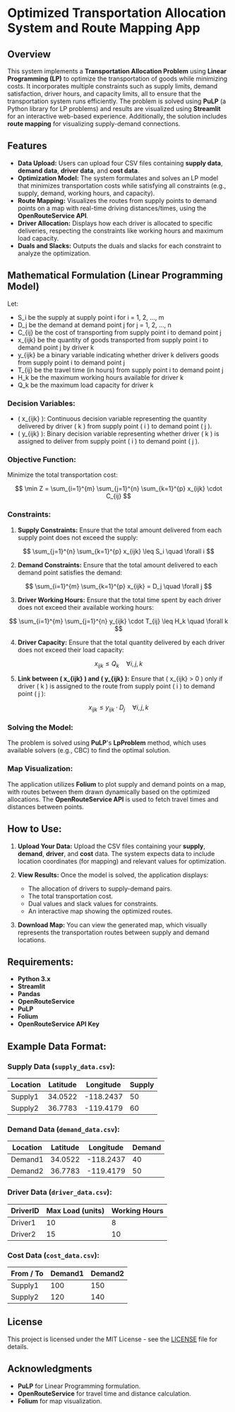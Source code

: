 # Optimized Transportation Allocation System and Route Mapping App

## Overview

This system implements a **Transportation Allocation Problem** using **Linear Programming (LP)** to optimize the transportation of goods while minimizing costs. It incorporates multiple constraints such as supply limits, demand satisfaction, driver hours, and capacity limits, all to ensure that the transportation system runs efficiently. The problem is solved using **PuLP** (a Python library for LP problems) and results are visualized using **Streamlit** for an interactive web-based experience. Additionally, the solution includes **route mapping** for visualizing supply-demand connections.

## Features
- **Data Upload:** Users can upload four CSV files containing **supply data**, **demand data**, **driver data**, and **cost data**.
- **Optimization Model:** The system formulates and solves an LP model that minimizes transportation costs while satisfying all constraints (e.g., supply, demand, working hours, and capacity).
- **Route Mapping:** Visualizes the routes from supply points to demand points on a map with real-time driving distances/times, using the **OpenRouteService API**.
- **Driver Allocation:** Displays how each driver is allocated to specific deliveries, respecting the constraints like working hours and maximum load capacity.
- **Duals and Slacks:** Outputs the duals and slacks for each constraint to analyze the optimization.

## Mathematical Formulation (Linear Programming Model)

Let:

- S_i be the supply at supply point i for i = 1, 2, ..., m
- D_j be the demand at demand point j for j = 1, 2, ..., n
- C_{ij} be the cost of transporting from supply point i to demand point j
- x_{ijk} be the quantity of goods transported from supply point i to demand point j by driver k
- y_{ijk} be a binary variable indicating whether driver k delivers goods from supply point i to demand point j
- T_{ij} be the travel time (in hours) from supply point i to demand point j
- H_k be the maximum working hours available for driver k
- Q_k be the maximum load capacity for driver k

### Decision Variables:
- \( x_{ijk} \): Continuous decision variable representing the quantity delivered by driver \( k \) from supply point \( i \) to demand point \( j \).
- \( y_{ijk} \): Binary decision variable representing whether driver \( k \) is assigned to deliver from supply point \( i \) to demand point \( j \).

### Objective Function:
Minimize the total transportation cost:

$$
\min Z = \sum_{i=1}^{m} \sum_{j=1}^{n} \sum_{k=1}^{p} x_{ijk} \cdot C_{ij}
$$

### Constraints:

1. **Supply Constraints:**
   Ensure that the total amount delivered from each supply point does not exceed the supply:

$$
\sum_{j=1}^{n} \sum_{k=1}^{p} x_{ijk} \leq S_i \quad \forall i
$$

2. **Demand Constraints:**
   Ensure that the total amount delivered to each demand point satisfies the demand:

$$
\sum_{i=1}^{m} \sum_{k=1}^{p} x_{ijk} = D_j \quad \forall j
$$

3. **Driver Working Hours:**
   Ensure that the total time spent by each driver does not exceed their available working hours:

$$
\sum_{i=1}^{m} \sum_{j=1}^{n} y_{ijk} \cdot T_{ij} \leq H_k \quad \forall k
$$

4. **Driver Capacity:**
   Ensure that the total quantity delivered by each driver does not exceed their load capacity:

$$
x_{ijk} \leq Q_k \quad \forall i, j, k
$$

5. **Link between \( x_{ijk} \) and \( y_{ijk} \):**
   Ensure that \( x_{ijk} > 0 \) only if driver \( k \) is assigned to the route from supply point \( i \) to demand point \( j \):

$$
x_{ijk} \leq y_{ijk} \cdot D_j \quad \forall i, j, k
$$

### Solving the Model:
The problem is solved using **PuLP**'s **LpProblem** method, which uses available solvers (e.g., CBC) to find the optimal solution.

### Map Visualization:
The application utilizes **Folium** to plot supply and demand points on a map, with routes between them drawn dynamically based on the optimized allocations. The **OpenRouteService API** is used to fetch travel times and distances between points.

## How to Use:

1. **Upload Your Data:** Upload the CSV files containing your **supply**, **demand**, **driver**, and **cost** data. The system expects data to include location coordinates (for mapping) and relevant values for optimization.
   
2. **View Results:** Once the model is solved, the application displays:
   - The allocation of drivers to supply-demand pairs.
   - The total transportation cost.
   - Dual values and slack values for constraints.
   - An interactive map showing the optimized routes.

3. **Download Map:** You can view the generated map, which visually represents the transportation routes between supply and demand locations.

## Requirements:
- **Python 3.x**
- **Streamlit**
- **Pandas**
- **OpenRouteService**
- **PuLP**
- **Folium**
- **OpenRouteService API Key**

## Example Data Format:

### Supply Data (`supply_data.csv`):
| Location | Latitude  | Longitude | Supply |
|----------|-----------|-----------|--------|
| Supply1  | 34.0522   | -118.2437 | 50     |
| Supply2  | 36.7783   | -119.4179 | 60     |

### Demand Data (`demand_data.csv`):
| Location | Latitude  | Longitude | Demand |
|----------|-----------|-----------|--------|
| Demand1  | 34.0522   | -118.2437 | 40     |
| Demand2  | 36.7783   | -119.4179 | 50     |

### Driver Data (`driver_data.csv`):
| DriverID | Max Load (units) | Working Hours |
|----------|------------------|---------------|
| Driver1  | 10               | 8             |
| Driver2  | 15               | 10            |

### Cost Data (`cost_data.csv`):
| From / To | Demand1 | Demand2 |
|-----------|---------|---------|
| Supply1   | 100     | 150     |
| Supply2   | 120     | 140     |

## License
This project is licensed under the MIT License - see the [LICENSE](LICENSE) file for details.

## Acknowledgments
- **PuLP** for Linear Programming formulation.
- **OpenRouteService** for travel time and distance calculation.
- **Folium** for map visualization.

